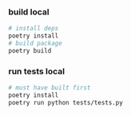 ### build local
```bash
# install deps
poetry install
# build package
poetry build
```

### run tests local
```bash
# must have built first
poetry install
poetry run python tests/tests.py
```
